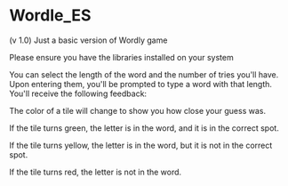 # Wordle_ES

(v 1.0)
Just a basic version of Wordly game 

Please ensure you have the libraries installed on your system

You can select the length of the word and the number of tries you'll have. Upon entering them, you'll be prompted to type a word with that length. You'll receive the following feedback:

The color of a tile will change to show you how close your guess was.

If the tile turns green, the letter is in the word, and it is in the correct spot.

If the tile turns yellow, the letter is in the word, but it is not in the correct spot.

If the tile turns red, the letter is not in the word.


